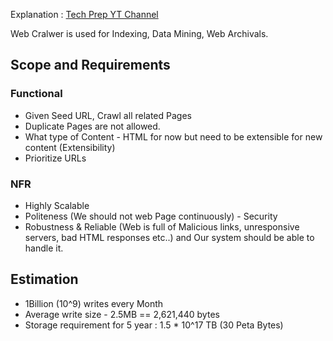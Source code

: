 Explanation : [Tech Prep YT Channel](https://www.youtube.com/watch?v=5DTxuMDYvNc)

Web Cralwer is used for Indexing, Data Mining, Web Archivals.

## Scope and Requirements

### Functional

- Given Seed URL, Crawl all related Pages
- Duplicate Pages are not allowed.
- What type of Content - HTML for now but need to be extensible for new content (Extensibility)
- Prioritize URLs

### NFR

- Highly Scalable
- Politeness (We should not web Page continuously) - Security
- Robustness & Reliable (Web is full of Malicious links, unresponsive servers, bad HTML responses etc..) and Our system should be able to handle it.

## Estimation

- 1Billion (10^9) writes every Month
- Average write size - 2.5MB == 2,621,440 bytes
- Storage requirement for 5 year : 1.5 * 10^17 TB (30 Peta Bytes)

